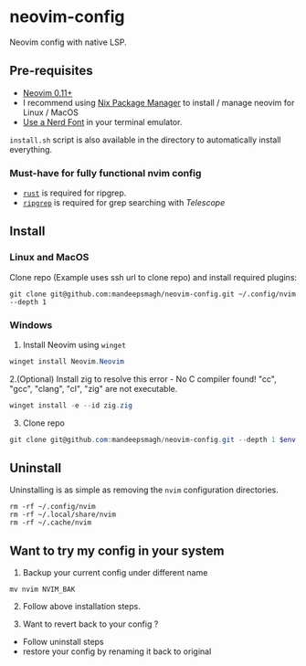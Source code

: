 # neovim-config

Neovim config with native LSP.

## Pre-requisites

- [Neovim 0.11+](https://github.com/neovim/neovim/releases/)
- I recommend using [Nix Package Manager](https://nixos.org/download.html) to install / manage neovim for Linux / MacOS
- [Use a Nerd Font](https://www.nerdfonts.com/) in your terminal emulator.

`install.sh` script is also available in the directory to automatically install everything.

### Must-have for fully functional nvim config

- [`rust`](https://www.rust-lang.org/tools/install) is required for ripgrep.
- [`ripgrep`](https://github.com/BurntSushi/ripgrep) is required for grep searching with _Telescope_

## Install

### Linux and MacOS
Clone repo (Example uses ssh url to clone repo) and install required plugins:

```shell
git clone git@github.com:mandeepsmagh/neovim-config.git ~/.config/nvim --depth 1
```

### Windows

1. Install Neovim using `winget`

```powershell
winget install Neovim.Neovim
```

2.(Optional) Install zig to resolve this error - No C compiler found! "cc", "gcc", "clang", "cl", "zig" are not executable.

```powershell
winget install -e --id zig.zig

```
3. Clone repo

```powershell
git clone git@github.com:mandeepsmagh/neovim-config.git --depth 1 $env:USERPROFILE\AppData\Local\nvim\
```
## Uninstall

Uninstalling is as simple as removing the `nvim` configuration directories.

```shell
rm -rf ~/.config/nvim
rm -rf ~/.local/share/nvim
rm -rf ~/.cache/nvim
```

## Want to try my config in your system

1. Backup your current config under different name

```shell
mv nvim NVIM_BAK
```

2. Follow above installation steps.

3. Want to revert back to your config ?

- Follow uninstall steps
- restore your config by renaming it back to original



